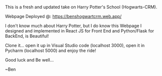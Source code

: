 This is a fresh and updated take on Harry Potter's School (Hogwarts-CRM). 

Webpage Deployed @: https://benshogwartcrm.web.app/

I don't know much about Harry Potter, but I do know this Webpage I designed and implemented in React JS for Front End and Python/Flask for BackEnd, is Beautiful!

Clone it... open it up in Visual Studio code (localhost 3000), open it in Pycharm (localhost 5000) and enjoy the ride!

Good luck and Be well...

~Ben